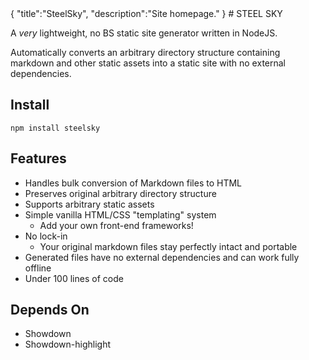 <steelsky>
{
  "title":"SteelSky",
  "description":"Site homepage."
}
</steelsky>
# STEEL SKY

A *very* lightweight, no BS static site generator written in NodeJS.

Automatically converts an arbitrary directory structure containing markdown and other static assets into a static site with no external dependencies. 

## Install
```
npm install steelsky
```

## Features
* Handles bulk conversion of Markdown files to HTML
* Preserves original arbitrary directory structure
* Supports arbitrary static assets
* Simple vanilla HTML/CSS "templating" system
  * Add your own front-end frameworks!
* No lock-in
  * Your original markdown files stay perfectly intact and portable
* Generated files have no external dependencies and can work fully offline
* Under 100 lines of code

## Depends On

* Showdown
* Showdown-highlight

